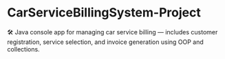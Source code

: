 # CarServiceBillingSystem-Project
🛠️ Java console app for managing car service billing — includes customer registration, service selection, and invoice generation using OOP and collections.
